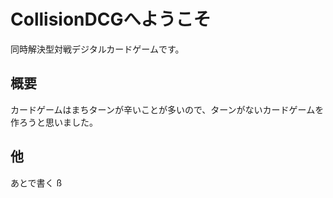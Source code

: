 # CollisionDCGへようこそ

同時解決型対戦デジタルカードゲームです。

## 概要

カードゲームはまちターンが辛いことが多いので、ターンがないカードゲームを作ろうと思いました。

## 他

あとで書く
ß
